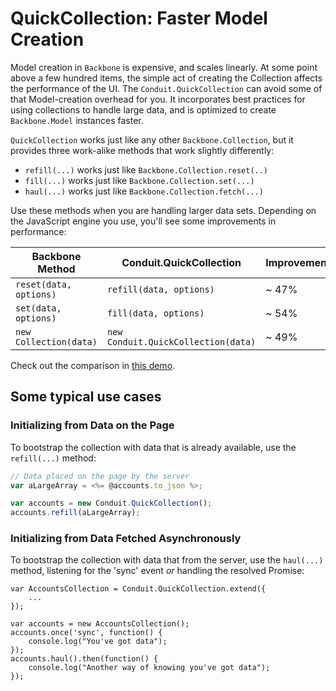 # QuickCollection: Faster Model Creation
Model creation in `Backbone` is expensive, and scales linearly.  At some point above a few hundred items, the simple
act of creating the Collection affects the performance of the UI.  The `Conduit.QuickCollection`  can avoid some of that
Model-creation overhead for you.  It incorporates best practices for using collections to handle large data, and is
optimized to create `Backbone.Model` instances faster.

`QuickCollection` works just like any other `Backbone.Collection`, but it provides three work-alike methods that work
slightly differently:

* `refill(...)` works just like `Backbone.Collection.reset(..)`
* `fill(...)` works just like `Backbone.Collection.set(...)`
* `haul(...)` works just like `Backbone.Collection.fetch(...)`

Use these methods when you are handling larger data sets.  Depending on the JavaScript engine you use, you'll see some
improvements in performance:

Backbone Method | Conduit.QuickCollection | Improvement
-------------------------- | ------------------ | -----------------------
`reset(data, options)` | `refill(data, options)` | ~ 47%
`set(data, options)` | `fill(data, options)` | ~ 54%
`new Collection(data)` | `new Conduit.QuickCollection(data)` | ~ 49%

Check out the comparison in [this demo](http://conduit.wagener.org).

## Some typical use cases

### Initializing from Data on the Page
To bootstrap the collection with data that is already available, use the `refill(...)` method:

```javascript
// Data placed on the page by the server
var aLargeArray = <%= @accounts.to_json %>;

var accounts = new Conduit.QuickCollection();
accounts.refill(aLargeArray);
```

### Initializing from Data Fetched Asynchronously
To bootstrap the collection with data that from the server, use the `haul(...)` method, listening for
the 'sync' event *or* handling the resolved Promise:

    var AccountsCollection = Conduit.QuickCollection.extend({
        ...
    });

    var accounts = new AccountsCollection();
    accounts.once('sync', function() {
        console.log("You've got data");
    });
    accounts.haul().then(function() {
        console.log("Another way of knowing you've got data");
    });